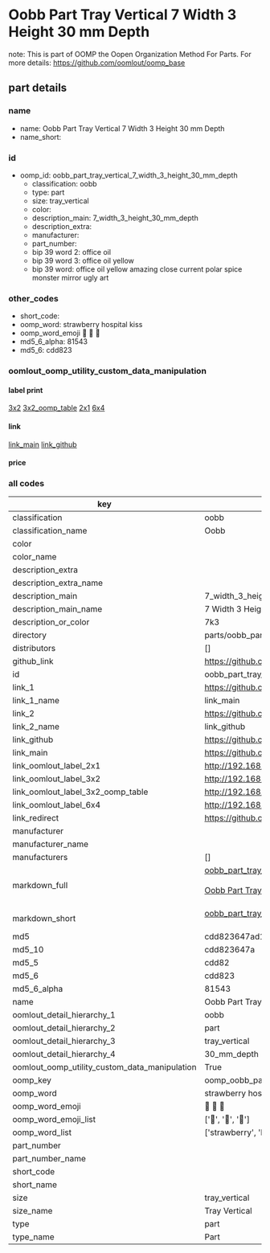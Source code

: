 # Oobb Part Tray Vertical 7 Width 3 Height 30 mm Depth  

note: This is part of OOMP the Oopen Organization Method For Parts. For more details: https://github.com/oomlout/oomp_base

##  part details
  







### name
* name: Oobb Part Tray Vertical 7 Width 3 Height 30 mm Depth
* name_short: 
### id
* oomp_id: oobb_part_tray_vertical_7_width_3_height_30_mm_depth
  * classification: oobb
  * type: part
  * size: tray_vertical
  * color: 
  * description_main: 7_width_3_height_30_mm_depth
  * description_extra: 
  * manufacturer: 
  * part_number: 
  * bip 39 word 2: office oil
  * bip 39 word 3: office oil yellow
  * bip 39 word: office oil yellow amazing close current polar spice monster mirror ugly art

### other_codes
* short_code: 
* oomp_word: strawberry hospital kiss
* oomp_word_emoji :strawberry: :hospital: :kiss:
* md5_6_alpha: 81543
* md5_6: cdd823






### oomlout_oomp_utility_custom_data_manipulation
#### label print
[3x2](http://192.168.1.245:1112/?label=oomp%2081543)
[3x2_oomp_table](http://192.168.1.108:1112/?label=oomp%2081543)
[2x1](http://192.168.1.242:1112/?label=oomp%2081543)
[6x4](http://192.168.1.55:1112/?label=oomp%2081543)    

#### link

[link_main](https://github.com/oomlout/oomlout_oomp_version_1_messy/tree/main/parts/oobb_part_tray_vertical_7_width_3_height_30_mm_depth) [link_github](https://github.com/oomlout/oomlout_oomp_version_1_messy/tree/main/parts/oobb_part_tray_vertical_7_width_3_height_30_mm_depth)                             

#### price







### all codes 
| key | value |  
| --- | --- |  
| classification | oobb |  
| classification_name | Oobb |  
| color |  |  
| color_name |  |  
| description_extra |  |  
| description_extra_name |  |  
| description_main | 7_width_3_height_30_mm_depth |  
| description_main_name | 7 Width 3 Height 30 mm Depth |  
| description_or_color | 7k3 |  
| directory | parts/oobb_part_tray_vertical_7_width_3_height_30_mm_depth |  
| distributors | [] |  
| github_link | https://github.com/oomlout/oomlout_oomp_part_src/tree/main/parts/oobb_part_tray_vertical_7_width_3_height_30_mm_depth |  
| id | oobb_part_tray_vertical_7_width_3_height_30_mm_depth |  
| link_1 | https://github.com/oomlout/oomlout_oomp_version_1_messy/tree/main/parts/oobb_part_tray_vertical_7_width_3_height_30_mm_depth |  
| link_1_name | link_main |  
| link_2 | https://github.com/oomlout/oomlout_oomp_version_1_messy/tree/main/parts/oobb_part_tray_vertical_7_width_3_height_30_mm_depth |  
| link_2_name | link_github |  
| link_github | https://github.com/oomlout/oomlout_oomp_version_1_messy/tree/main/parts/oobb_part_tray_vertical_7_width_3_height_30_mm_depth |  
| link_main | https://github.com/oomlout/oomlout_oomp_version_1_messy/tree/main/parts/oobb_part_tray_vertical_7_width_3_height_30_mm_depth |  
| link_oomlout_label_2x1 | http://192.168.1.242:1112/?label=oomp%2081543 |  
| link_oomlout_label_3x2 | http://192.168.1.245:1112/?label=oomp%2081543 |  
| link_oomlout_label_3x2_oomp_table | http://192.168.1.108:1112/?label=oomp%2081543 |  
| link_oomlout_label_6x4 | http://192.168.1.55:1112/?label=oomp%2081543 |  
| link_redirect | https://github.com/oomlout/oomlout_oomp_version_1_messy/tree/main/parts/oobb_part_tray_vertical_7_width_3_height_30_mm_depth |  
| manufacturer |  |  
| manufacturer_name |  |  
| manufacturers | [] |  
| markdown_full | [oobb_part_tray_vertical_7_width_3_height_30_mm_depth](none)<br>[](none)<br>[Oobb Part Tray Vertical 7 Width 3 Height 30 Mm Depth](none)<br><br> |  
| markdown_short | [oobb_part_tray_vertical_7_width_3_height_30_mm_depth](none)<br><br> |  
| md5 | cdd823647ad194ecd815d07dfe2674cc |  
| md5_10 | cdd823647a |  
| md5_5 | cdd82 |  
| md5_6 | cdd823 |  
| md5_6_alpha | 81543 |  
| name | Oobb Part Tray Vertical 7 Width 3 Height 30 mm Depth |  
| oomlout_detail_hierarchy_1 | oobb |  
| oomlout_detail_hierarchy_2 | part |  
| oomlout_detail_hierarchy_3 | tray_vertical |  
| oomlout_detail_hierarchy_4 | 30_mm_depth |  
| oomlout_oomp_utility_custom_data_manipulation | True |  
| oomp_key | oomp_oobb_part_tray_vertical_7_width_3_height_30_mm_depth |  
| oomp_word | strawberry hospital kiss |  
| oomp_word_emoji | :strawberry: :hospital: :kiss: |  
| oomp_word_emoji_list | [':strawberry:', ':hospital:', ':kiss:'] |  
| oomp_word_list | ['strawberry', 'hospital', 'kiss'] |  
| part_number |  |  
| part_number_name |  |  
| short_code |  |  
| short_name |  |  
| size | tray_vertical |  
| size_name | Tray Vertical |  
| type | part |  
| type_name | Part |  
